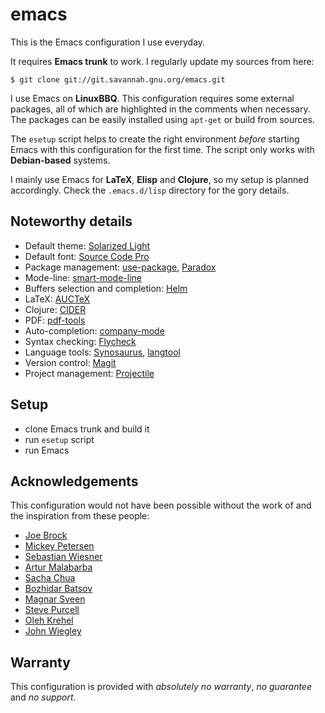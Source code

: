 emacs
=====

This is the Emacs configuration I use everyday.

It requires **Emacs trunk** to work. I regularly update my sources from here:
```console
$ git clone git://git.savannah.gnu.org/emacs.git
```

I use Emacs on **LinuxBBQ**. This configuration requires some external packages,
all of which are highlighted in the comments when necessary. The packages can be
easily installed using ```apt-get``` or build from sources.

The ```esetup``` script helps to create the right environment *before* starting
Emacs with this configuration for the first time. The script only works with
**Debian-based** systems.

I mainly use Emacs for **LaTeX**, **Elisp** and **Clojure**, so my setup is
planned accordingly. Check the ```.emacs.d/lisp``` directory for the gory
details.

Noteworthy details
------------------
- Default theme: [Solarized Light](https://github.com/bbatsov/solarized-emacs)
- Default font: [Source Code Pro](https://github.com/adobe-fonts/source-code-pro)
- Package management: [use-package](https://github.com/jwiegley/use-package), [Paradox](https://github.com/Bruce-Connor/paradox)
- Mode-line: [smart-mode-line](https://github.com/Bruce-Connor/smart-mode-line)
- Buffers selection and completion: [Helm](https://github.com/emacs-helm/helm)
- LaTeX: [AUCTeX](http://www.gnu.org/software/auctex/index.html)
- Clojure: [CIDER](https://github.com/clojure-emacs/cider)
- PDF: [pdf-tools](https://github.com/politza/pdf-tools)
- Auto-completion: [company-mode](https://github.com/company-mode/company-mode)
- Syntax checking: [Flycheck](https://github.com/flycheck/flycheck)
- Language tools: [Synosaurus](https://github.com/rootzlevel/synosaurus), [langtool](https://github.com/mhayashi1120/Emacs-langtool)
- Version control: [Magit](https://github.com/magit/magit)
- Project management: [Projectile](https://github.com/bbatsov/projectile)

Setup
-----
- clone Emacs trunk and build it
- run ```esetup``` script
- run Emacs

Acknowledgements
----------------
This configuration would not have been possible without the work of and the
inspiration from these people:
- [Joe Brock](https://github.com/DebianJoe)
- [Mickey Petersen](https://github.com/mickeynp)
- [Sebastian Wiesner](https://github.com/lunaryorn)
- [Artur Malabarba](https://github.com/Bruce-Connor)
- [Sacha Chua](https://github.com/sachac)
- [Bozhidar Batsov](https://github.com/bbatsov)
- [Magnar Sveen](https://github.com/magnars)
- [Steve Purcell](https://github.com/purcell)
- [Oleh Krehel](https://github.com/abo-abo)
- [John Wiegley](https://github.com/jwiegley)

Warranty
--------
This configuration is provided with *absolutely no warranty*, *no guarantee* and
*no support*.
